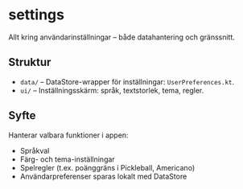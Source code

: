 # settings

Allt kring användarinställningar – både datahantering och gränssnitt.

## Struktur

- `data/` – DataStore-wrapper för inställningar: `UserPreferences.kt`.
- `ui/` – Inställningsskärm: språk, textstorlek, tema, regler.

## Syfte

Hanterar valbara funktioner i appen:

- Språkval
- Färg- och tema-inställningar
- Spelregler (t.ex. poänggräns i Pickleball, Americano)
- Användarpreferenser sparas lokalt med DataStore

